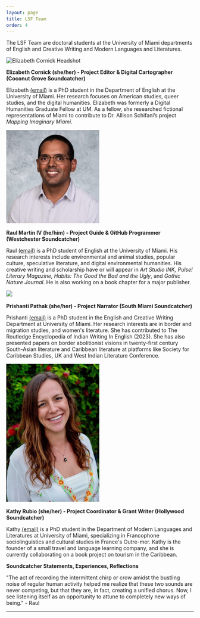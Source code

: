 ```yaml
---
layout: page
title: LSF Team
order: 4
---
```


The LSF Team are doctoral students at the University of Miami departments of English and Creative Writing and Modern Languages and Literatures.

![Elizabeth Cornick Headshot](assets/elizabeth_cornick_headshot.jpg)

**Elizabeth Cornick (she/her) - Project Editor & Digital Cartographer (Coconut Grove Soundcatcher)**

Elizabeth [(email)](mailto:emc988@miami.edu) is a PhD student in the Department of English at the University of Miami. Her research focuses on American studies, queer studies, and the digital humanities. Elizabeth was formerly a Digital Humanities Graduate Fellow at UM. As a fellow, she researched fictional representations of Miami to contribute to Dr. Allison Schifani’s project _Mapping Imaginary Miami_.

<img src="https://github.com/rm4-25/lsf_3/blob/main/assets/Raul_Headshot_2024.jpeg?raw=true" width="250" height="250">

**Raul Martin IV (he/him) - Project Guide & GitHub Programmer (Westchester Soundcatcher)**

Raul [(email)](mailto:rxm1934@miami.edu) is a PhD student of English at the University of Miami. His research interests include environmental and animal studies, popular culture, speculative literature, and digital environmental humanities. His creative writing and scholarship have or will appear in _Art Studio INK, Pulse! Literary Magazine, Habits: The Good the Bad and the Ugly_, and _Gothic Nature Journal_. He is also working on a book chapter for a major publisher. 

<img src="https://github.com/rm4-25/lsf_3/blob/main/assets/Prish headshot.jpg">

**Prishanti Pathak (she/her) - Project Narrator (South Miami Soundcatcher)**

Prishanti [(email)](mailto:pxp691@miami.edu) is a PhD student in the English and Creative Writing Department at University of Miami. Her research interests are in border and migration studies, and women's literature. She has contributed to The Routledge Encyclopedia of Indian Writing In English (2023). She has also presented papers on border abolitionist visions in twenty-first century South-Asian literature and Caribbean literature at platforms like Society for Caribbean Studies, UK and West Indian Literature Conference.

<img src="https://github.com/rm4-25/lsf_3/blob/main/assets/Kathy_Headshot.jpg?raw=true" width="250" height="370">

**Kathy Rubio (she/her) - Project Coordinator & Grant Writer (Hollywood Soundcatcher)**

Kathy [(email)](mailto:kxr737@miami.edu) is a PhD student in the Department of Modern Languages and Literatures at University of Miami, specializing in Francophone sociolinguistics and cultural studies in France's Outre-mer. Kathy is the founder of a small travel and language learning company, and she is currently collaborating on a book project on tourism in the Caribbean.

**Soundcatcher Statements, Experiences, Reflections**

"The act of recording the intermittent chirp or crow amidst the bustling noise of regular human activity helped me realize that these two sounds are never competing, but that they are, in fact, creating a unified chorus. Now, I see listening itself as an opportunity to attune to completely new ways of being." - Raul 

---

